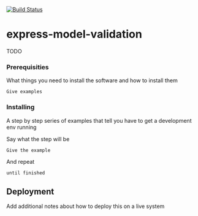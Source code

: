 [![Build Status](https://travis-ci.org/marcmeans/express-model-validation.svg?branch=master)](https://travis-ci.org/marcmeans/express-model-validation)

# express-model-validation

TODO

### Prerequisities

What things you need to install the software and how to install them

```
Give examples
```

### Installing

A step by step series of examples that tell you have to get a development env running

Say what the step will be

```
Give the example
```

And repeat

```
until finished
```

## Deployment

Add additional notes about how to deploy this on a live system
